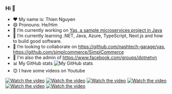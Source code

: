 ### Hi 👋
- ❤️ My name is: Thien Nguyen
- 😄 Pronouns: He/Him
- 🔭 I’m currently working on [Yas,  a sample microservices project in Java](https://github.com/nashtech-garage/yas)
- 🌱 I’m currently learning .NET, Java, Azure, TypeScript, Next.js and how to build good software.
- 👯 I’m looking to collaborate on https://github.com/nashtech-garage/yas, https://github.com/simplcommerce/SimplCommerce
- 💬 I'm also the admin of https://www.facebook.com/groups/dotnetvn
- 📊 My GitHub stats ![My GitHub stats](https://github-readme-stats.vercel.app/api?username=thiennn)
- 😊 I have some videos on Youtube

[![Watch the video](https://img.youtube.com/vi/kJptK82puvA/default.jpg)](https://youtu.be/kJptK82puvA)
[![Watch the video](https://img.youtube.com/vi/0mHVi1PGxik/default.jpg)](https://youtu.be/0mHVi1PGxik)
[![Watch the video](https://img.youtube.com/vi/Rr_Tf3OQR-c/default.jpg)](https://youtu.be/Rr_Tf3OQR-c)
[![Watch the video](https://img.youtube.com/vi/iZtvkUaXgKQ/default.jpg)](https://youtu.be/iZtvkUaXgKQ)
[![Watch the video](https://img.youtube.com/vi/SIev2s18dPg/default.jpg)](https://youtu.be/SIev2s18dPg)
[![Watch the video](https://img.youtube.com/vi/iLomPArAt60/default.jpg)](https://youtu.be/iLomPArAt60)

<!--
Here are some ideas to get you started:
 ...
- 🤔 I’m looking for help with ...
- 💬 Ask me about ...
- 📫 How to reach me: ...

- ⚡ Fun fact: ...
-->
